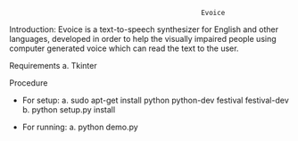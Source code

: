                                                     Evoice

Introduction:
Evoice is a text-to-speech synthesizer for English and other languages,  developed in order to help the visually impaired people using computer generated voice which can read the text to the user.

Requirements
a.  Tkinter

Procedure
- For setup:
a.  sudo apt-get install python python-dev festival festival-dev
b.  python setup.py install

- For running:
a.  python demo.py
